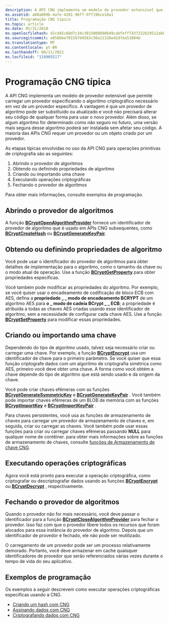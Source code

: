 ```yaml
---
description: A API CNG implementa um modelo de provedor extensível que permite carregar um provedor especificando o algoritmo criptográfico necessário em vez de um provedor específico.
ms.assetid: a88a089b-4afe-4201-96f7-97f19bce18a1
title: Programação CNG típica
ms.topic: article
ms.date: 05/31/2018
ms.openlocfilehash: d1cd45c68d7c34c3815008690b49cabfefff437222b29512abbf858cf3b370f1
ms.sourcegitcommit: e858bbe701567d4583c50a11326e42d7ea51804b
ms.translationtype: MT
ms.contentlocale: pt-BR
ms.lasthandoff: 08/11/2021
ms.locfileid: "118905517"
---
```

# <a name="typical-cng-programming"></a>Programação CNG típica

A API CNG implementa um modelo de provedor extensível que permite carregar um provedor especificando o algoritmo criptográfico necessário em vez de um provedor específico. A vantagem é que um provedor de algoritmo pode ser substituído ou atualizado e você não precisará alterar seu código de qualquer forma para usar o novo provedor. Além disso, se algum algoritmo for determinado como não seguro no futuro, uma versão mais segura desse algoritmo poderá ser instalada sem afetar seu código. A maioria das APIs CNG requer um provedor ou um objeto criado por um provedor.

As etapas típicas envolvidas no uso da API CNG para operações primitivas de criptografia são as seguintes:

1.  Abrindo o provedor de algoritmos
2.  Obtendo ou definindo propriedades de algoritmo
3.  Criando ou importando uma chave
4.  Executando operações criptográficas
5.  Fechando o provedor de algoritmos

Para obter mais informações, consulte exemplos de programação.

## <a name="opening-the-algorithm-provider"></a>Abrindo o provedor de algoritmos

A função [**BCryptOpenAlgorithmProvider**](/windows/desktop/api/Bcrypt/nf-bcrypt-bcryptopenalgorithmprovider) fornece um identificador de provedor de algoritmo que é usado em APIs CNG subsequentes, como [**BCryptCreateHash**](/windows/desktop/api/Bcrypt/nf-bcrypt-bcryptcreatehash) ou [**BCryptGenerateKeyPair**](/windows/desktop/api/Bcrypt/nf-bcrypt-bcryptgeneratekeypair).

## <a name="getting-or-setting-algorithm-properties"></a>Obtendo ou definindo propriedades de algoritmo

Você pode usar o identificador do provedor de algoritmos para obter detalhes de implementação para o algoritmo, como o tamanho da chave ou o modo atual de operação. Use a função [**BCryptGetProperty**](/windows/desktop/api/Bcrypt/nf-bcrypt-bcryptgetproperty) para obter propriedades específicas.

Você também pode modificar as propriedades do algoritmo. Por exemplo, se você quiser usar o encadeamento de codificação de bloco ECB com AES, defina a **propriedade \_ \_ modo de encadeamento BCRYPT** de um algoritmo AES para **o \_ modo de cadeia BCrypt \_ \_ ECB**; a propriedade é atribuída a todas as chaves AES criadas usando esse identificador de algoritmo, sem a necessidade de configurar cada chave AES. Use a função [**BCryptSetProperty**](/windows/desktop/api/Bcrypt/nf-bcrypt-bcryptsetproperty) para modificar essas propriedades.

## <a name="creating-or-importing-a-key"></a>Criando ou importando uma chave

Dependendo do tipo de algoritmo usado, talvez seja necessário criar ou carregar uma chave. Por exemplo, a função [**BCryptEncrypt**](/windows/desktop/api/Bcrypt/nf-bcrypt-bcryptencrypt) usa um identificador de chave para o primeiro parâmetro. Se você quiser que essa função criptografe dados com um algoritmo de criptografia simétrica como AES, primeiro você deve obter uma chave. A forma como você obtém a chave depende do tipo de algoritmo que está sendo usado e da origem da chave.

Você pode criar chaves efêmeras com as funções [**BCryptGenerateSymmetricKey**](/windows/desktop/api/Bcrypt/nf-bcrypt-bcryptgeneratesymmetrickey) e [**BCryptGenerateKeyPair**](/windows/desktop/api/Bcrypt/nf-bcrypt-bcryptgeneratekeypair) . Você também pode importar chaves efêmeras de um BLOB de memória com as funções [**BCryptImportKey**](/windows/desktop/api/Bcrypt/nf-bcrypt-bcryptimportkey) e [**BCryptImportKeyPair**](/windows/desktop/api/Bcrypt/nf-bcrypt-bcryptimportkeypair) .

Para chaves persistentes, você usa as funções de armazenamento de chaves para carregar um provedor de armazenamento de chaves e, em seguida, criar ou carregar as chaves. Você também pode usar essas funções para criar ou carregar chaves efêmeras passando **NULL** para qualquer nome de contêiner. para obter mais informações sobre as funções de armazenamento de chaves, consulte [funções de Armazenamento de chave CNG](cng-key-storage-functions.md).

## <a name="performing-cryptographic-operations"></a>Executando operações criptográficas

Agora você está pronto para executar a operação criptográfica, como criptografar ou descriptografar dados usando as funções [**BCryptEncrypt**](/windows/desktop/api/Bcrypt/nf-bcrypt-bcryptencrypt) ou [**BCryptDecrypt**](/windows/desktop/api/Bcrypt/nf-bcrypt-bcryptdecrypt) , respectivamente.

## <a name="closing-the-algorithm-provider"></a>Fechando o provedor de algoritmos

Quando o provedor não for mais necessário, você deve passar o identificador para a função [**BCryptCloseAlgorithmProvider**](/windows/desktop/api/Bcrypt/nf-bcrypt-bcryptclosealgorithmprovider) para fechar o provedor. Isso faz com que o provedor libere todos os recursos que foram alocados para essa instância do provedor de algoritmo. Depois que um identificador de provedor é fechado, ele não pode ser reutilizado.

O carregamento de um provedor pode ser um processo relativamente demorado. Portanto, você deve armazenar em cache quaisquer identificadores de provedor que serão referenciados várias vezes durante o tempo de vida do seu aplicativo.

## <a name="programming-examples"></a>Exemplos de programação

Os exemplos a seguir descrevem como executar operações criptográficas específicas usando a CNG.

-   [Criando um hash com CNG](creating-a-hash-with-cng.md)
-   [Assinando dados com CNG](signing-data-with-cng.md)
-   [Criptografando dados com CNG](encrypting-data-with-cng.md)

 

 



